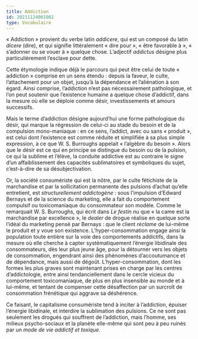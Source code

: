 ```yaml
---
title: Addiction
id: 20211124001002
type: Vocabulaire
---
```


« Addiction » provient du verbe latin  _addicere_, qui est un composé du latin  _dicere_  (dire), et qui signifie littéralement « dire pour », « être favorable à », « s’adonner ou se vouer à » quelque chose. L’adjectif  _addictus_  désigne plus particulièrement l’esclave pour dette.

Cette étymologie indique déjà le parcours qui peut être celui de toute « addiction » comprise en un sens étendu : depuis la faveur, le culte, l’attachement pour un objet, jusqu’à la dépendance et l’aliénation à son égard. Ainsi comprise, l’addiction n’est pas nécessairement pathologique, et l’on peut soutenir que l’existence humaine a quelque chose d’addictif, dans la mesure où elle se déploie comme désir, investissements et amours successifs.

Mais le terme d’addiction désigne aujourd’hui une forme pathologique du désir, qui marque la régression de celui-ci au stade du besoin et de la compulsion mono-maniaque : en ce sens, l’addict, avec ou sans « produit », est celui dont l’existence est comme réduite et simplifiée à sa plus simple expression, à ce que W. S. Burroughs appelait « l’algèbre du besoin ». Alors que le désir est ce qui en principe se distingue du besoin ou de la pulsion, ce qui la sublime et l’élève, la conduite addictive est au contraire le signe d’un affaiblissement des capacités sublimatoires et symboliques du sujet, c’est-à-dire de sa désubjectivation.

Or, la société consumériste qui est la nôtre, par le culte fétichiste de la marchandise et par la sollicitation permanente des pulsions d’achat qu’elle entretient, est  _structurellement addictogène_ : sous l’impulsion d’Edward Bernays et de la science du marketing, elle a fait du comportement compulsif ou toxicomaniaque du consommateur son modèle. Comme le remarquait W. S. Burroughs, qui écrit dans  _Le festin nu_  que « la came est la marchandise par excellence », le  _dealer_  de drogue réalise en quelque sorte l’idéal du marketing pensé par Bernays : que le client  _réclame_  de lui-même le produit et y voue son existence. L’hyper-consommation engage ainsi la population toute entière sur la voie des comportements addictifs, dans la mesure où elle cherche à capter systématiquement l’énergie libidinale des consommateurs, dès leur plus jeune âge, pour la détourner vers les objets de consommation, engendrant ainsi des phénomènes d’accoutumance et de dépendance, mais aussi de dégoût. L’hyper-consommation, dont les formes les plus graves sont maintenant prises en charge par les centres d’addictologie, entre ainsi tendanciellement dans le cercle vicieux du comportement toxicomaniaque, de plus en plus insensible au monde et à lui-même, et tentant de compenser cette désaffection par un surcroît de consommation frénétique qui aggrave sa déshérence.

Ce faisant, le capitalisme consumériste tend à inciter à l’addiction, épuiser l’énergie libidinale, et interdire la sublimation des pulsions. Ce ne sont pas seulement les drogués qui souffrent de l’addiction, mais l’homme, ses milieux psycho-sociaux et la planète elle-même qui sont peu à peu ruinés par un  _mode de vie addictif et toxique_.